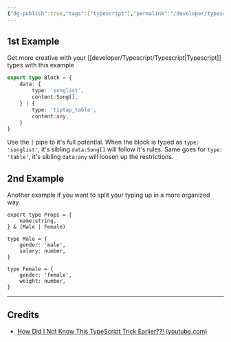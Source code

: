 ```yaml
---
{"dg-publish":true,"tags":["typescript"],"permalink":"/developer/typescript/typescript-conditional-types/","dgPassFrontmatter":true}
---
```


## 1st Example 
Get more creative with your [[developer/Typescript/Typescript\|Typescript]] types with this example
```ts
export type Block = {
	data: {
		type: 'songlist',
		content:Song[],
	} | {
		type: 'tiptap_table',
		content:any,
	}
}
```

Use the `|` pipe to it's full potential. When the block is typed as `type: 'songlist'`, it's sibling `data:Song[]` will follow it's rules. Same goes for `type: 'table'`, it's sibling `data:any` will loosen up the restrictions.  


## 2nd Example
Another example if you want to split your typing up in a more organized way.

```tsx
export type Props = {
	name:string,
} & (Male | Female)

type Male = {
	gender: 'male',
	salary: number,
}

type Female = {
	gender: 'female',
	weight: number,
}
```

---
## Credits
- [How Did I Not Know This TypeScript Trick Earlier??! (youtube.com)](https://www.youtube.com/watch?v=9i38FPugxB8)